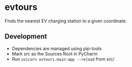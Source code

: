 # evtours 

Finds the nearest EV charging station to a given coordinate.

## Development

- Dependencies are managed using pip-tools
- Mark src as the Sources Root in PyCharm
- Run `uvicorn evtours.main:app --reload` from src/
